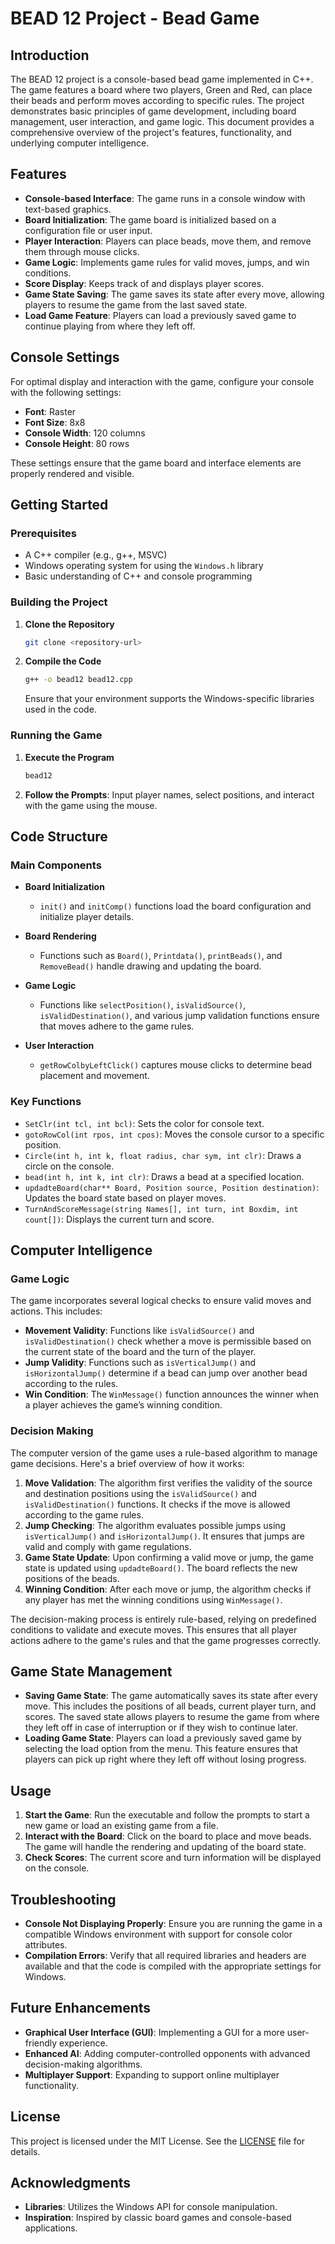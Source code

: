 
# BEAD 12 Project - Bead Game

## Introduction

The BEAD 12 project is a console-based bead game implemented in C++. The game features a board where two players, Green and Red, can place their beads and perform moves according to specific rules. The project demonstrates basic principles of game development, including board management, user interaction, and game logic. This document provides a comprehensive overview of the project's features, functionality, and underlying computer intelligence.

## Features

- **Console-based Interface**: The game runs in a console window with text-based graphics.
- **Board Initialization**: The game board is initialized based on a configuration file or user input.
- **Player Interaction**: Players can place beads, move them, and remove them through mouse clicks.
- **Game Logic**: Implements game rules for valid moves, jumps, and win conditions.
- **Score Display**: Keeps track of and displays player scores.
- **Game State Saving**: The game saves its state after every move, allowing players to resume the game from the last saved state.
- **Load Game Feature**: Players can load a previously saved game to continue playing from where they left off.

## Console Settings

For optimal display and interaction with the game, configure your console with the following settings:
- **Font**: Raster
- **Font Size**: 8x8
- **Console Width**: 120 columns
- **Console Height**: 80 rows

These settings ensure that the game board and interface elements are properly rendered and visible.

## Getting Started

### Prerequisites

- A C++ compiler (e.g., g++, MSVC)
- Windows operating system for using the `Windows.h` library
- Basic understanding of C++ and console programming

### Building the Project

1. **Clone the Repository**
   ```bash
   git clone <repository-url>
   ```
2. **Compile the Code**
   ```bash
   g++ -o bead12 bead12.cpp
   ```
   Ensure that your environment supports the Windows-specific libraries used in the code.

### Running the Game

1. **Execute the Program**
   ```bash
   bead12
   ```
2. **Follow the Prompts**: Input player names, select positions, and interact with the game using the mouse.

## Code Structure

### Main Components

- **Board Initialization**
  - `init()` and `initComp()` functions load the board configuration and initialize player details.
  
- **Board Rendering**
  - Functions such as `Board()`, `Printdata()`, `printBeads()`, and `RemoveBead()` handle drawing and updating the board.

- **Game Logic**
  - Functions like `selectPosition()`, `isValidSource()`, `isValidDestination()`, and various jump validation functions ensure that moves adhere to the game rules.

- **User Interaction**
  - `getRowColbyLeftClick()` captures mouse clicks to determine bead placement and movement.

### Key Functions

- `SetClr(int tcl, int bcl)`: Sets the color for console text.
- `gotoRowCol(int rpos, int cpos)`: Moves the console cursor to a specific position.
- `Circle(int h, int k, float radius, char sym, int clr)`: Draws a circle on the console.
- `bead(int h, int k, int clr)`: Draws a bead at a specified location.
- `updadteBoard(char** Board, Position source, Position destination)`: Updates the board state based on player moves.
- `TurnAndScoreMessage(string Names[], int turn, int Boxdim, int count[])`: Displays the current turn and score.

## Computer Intelligence

### Game Logic

The game incorporates several logical checks to ensure valid moves and actions. This includes:

- **Movement Validity**: Functions like `isValidSource()` and `isValidDestination()` check whether a move is permissible based on the current state of the board and the turn of the player.
- **Jump Validity**: Functions such as `isVerticalJump()` and `isHorizontalJump()` determine if a bead can jump over another bead according to the rules.
- **Win Condition**: The `WinMessage()` function announces the winner when a player achieves the game’s winning condition.

### Decision Making

The computer version of the game uses a rule-based algorithm to manage game decisions. Here's a brief overview of how it works:

1. **Move Validation**: The algorithm first verifies the validity of the source and destination positions using the `isValidSource()` and `isValidDestination()` functions. It checks if the move is allowed according to the game rules.
2. **Jump Checking**: The algorithm evaluates possible jumps using `isVerticalJump()` and `isHorizontalJump()`. It ensures that jumps are valid and comply with game regulations.
3. **Game State Update**: Upon confirming a valid move or jump, the game state is updated using `updadteBoard()`. The board reflects the new positions of the beads.
4. **Winning Condition**: After each move or jump, the algorithm checks if any player has met the winning conditions using `WinMessage()`.

The decision-making process is entirely rule-based, relying on predefined conditions to validate and execute moves. This ensures that all player actions adhere to the game's rules and that the game progresses correctly.

## Game State Management

- **Saving Game State**: The game automatically saves its state after every move. This includes the positions of all beads, current player turn, and scores. The saved state allows players to resume the game from where they left off in case of interruption or if they wish to continue later.
- **Loading Game State**: Players can load a previously saved game by selecting the load option from the menu. This feature ensures that players can pick up right where they left off without losing progress.

## Usage

1. **Start the Game**: Run the executable and follow the prompts to start a new game or load an existing game from a file.
2. **Interact with the Board**: Click on the board to place and move beads. The game will handle the rendering and updating of the board state.
3. **Check Scores**: The current score and turn information will be displayed on the console.

## Troubleshooting

- **Console Not Displaying Properly**: Ensure you are running the game in a compatible Windows environment with support for console color attributes.
- **Compilation Errors**: Verify that all required libraries and headers are available and that the code is compiled with the appropriate settings for Windows.

## Future Enhancements

- **Graphical User Interface (GUI)**: Implementing a GUI for a more user-friendly experience.
- **Enhanced AI**: Adding computer-controlled opponents with advanced decision-making algorithms.
- **Multiplayer Support**: Expanding to support online multiplayer functionality.

## License

This project is licensed under the MIT License. See the [LICENSE](LICENSE) file for details.

## Acknowledgments

- **Libraries**: Utilizes the Windows API for console manipulation.
- **Inspiration**: Inspired by classic board games and console-based applications.

